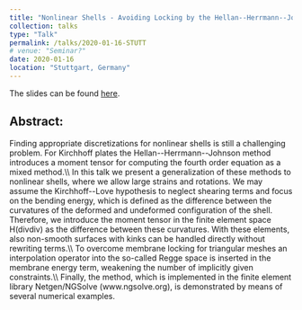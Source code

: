 ```yaml
---
title: "Nonlinear Shells - Avoiding Locking by the Hellan--Herrmann--Johnson Method and Regge Interpolation"
collection: talks
type: "Talk"
permalink: /talks/2020-01-16-STUTT
# venue: "Seminar?"
date: 2020-01-16
location: "Stuttgart, Germany"
---
```


The slides can be found [here](http://michaelneunteufel.github.io/files/talks/presentation_stuttgart.pdf).

<h2>Abstract:</h2>
Finding appropriate discretizations for nonlinear shells is still a challenging problem. For Kirchhoff plates the Hellan--Herrmann--Johnson method introduces a moment tensor for computing the fourth order equation as a mixed method.\\
In this talk we present a generalization of these methods to nonlinear shells, where we allow large strains and rotations. We may assume the Kirchhoff--Love hypothesis to neglect shearing terms and focus on the bending energy, which is defined as the difference between the curvatures of the deformed and undeformed configuration of the shell. Therefore,  we introduce the moment tensor in the finite element space H(divdiv) as the difference between these curvatures. With these elements, also non-smooth surfaces with kinks can be handled directly without rewriting terms.\\
To overcome membrane locking for triangular meshes an interpolation operator into the so-called Regge space is inserted in the membrane energy term, weakening the number of implicitly given constraints.\\
Finally, the method, which is implemented in the finite element library Netgen/NGSolve (www.ngsolve.org), is demonstrated by means of several numerical examples.
